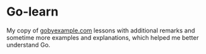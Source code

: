 # Go-learn

My copy of [gobyexample.com](https://gobyexample.com/) lessons with additional remarks and sometime more examples and explanations, which helped me better understand Go. 
